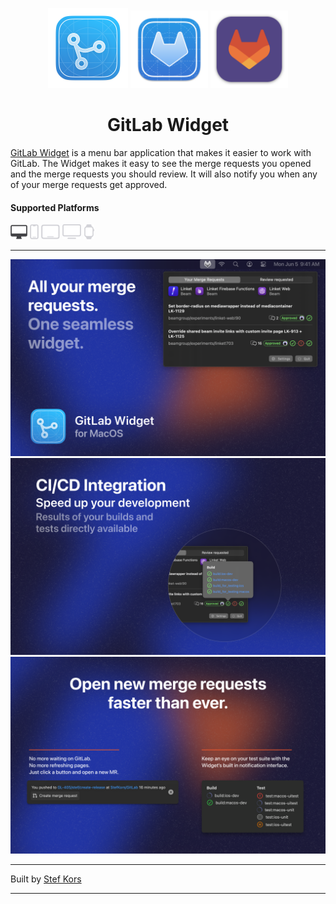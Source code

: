 <p align="center">
  <img src="GitLab/Assets.xcassets/AppIcon.appiconset/AppIcon-1024.png" height="128">
  <img src="GitLab/Assets.xcassets/AppIcon_dev.appiconset/icon_512x512@2x.png" height="124">
  <img src="GitLab/Assets.xcassets/AppIcon_alt.appiconset/mac1024.png" height="124">
  <h1 align="center">GitLab Widget</h1>
</p>

[GitLab Widget](https://github.com/StefKors/GitLab) is a menu bar application that makes it easier to work with GitLab. The Widget makes it easy to see the merge requests you opened and the merge requests you should review. It will also notify you when any of your merge requests get approved.

#### Supported Platforms
<p align="left">
<picture>
  <source media="(prefers-color-scheme: dark)" srcset="Images/macos.svg">
  <source media="(prefers-color-scheme: light)" srcset="Images/macos-active.svg">
  <img alt="macos" src="Images/macos-active.svg" height="24">
</picture>

<picture>
  <source media="(prefers-color-scheme: dark)" srcset="Images/ios-active.svg">
  <source media="(prefers-color-scheme: light)" srcset="Images/ios.svg">
  <img alt="macos" src="Images/ios.svg" height="24">
</picture>

<picture>
  <source media="(prefers-color-scheme: dark)" srcset="Images/ipados-active.svg">
  <source media="(prefers-color-scheme: light)" srcset="Images/ipados.svg">
  <img alt="macos" src="Images/ipados.svg" height="24">
</picture>

<picture>
  <source media="(prefers-color-scheme: dark)" srcset="Images/tvos-active.svg">
  <source media="(prefers-color-scheme: light)" srcset="Images/tvos.svg">
  <img alt="macos" src="Images/tvos.svg" height="24">
</picture>

<picture>
  <source media="(prefers-color-scheme: dark)" srcset="Images/watchos-active.svg">
  <source media="(prefers-color-scheme: light)" srcset="Images/watchos.svg">
  <img alt="macos" src="Images/watchos.svg" height="24">
</picture>
</p>

-------

<img alt="Screenshot of GitLab" src="Images/Screenshot-1.png">
<img alt="Screenshot of GitLab" src="Images/Screenshot-2.png">
<img alt="Screenshot of GitLab" src="Images/Screenshot-3.png">

-------


Built by [Stef Kors](https://stefkors.com)


-------
